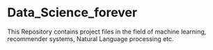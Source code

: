 # Data_Science_forever
This Repository contains project files in the field of machine learning, recommender systems, Natural Language processing etc.
